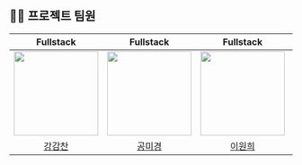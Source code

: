 

## 💁‍♂️ 프로젝트 팀원

|                           Fullstack                           |                           Fullstack                            |                          Fullstack                           |                           Fullstack                            |                          Fullstack                           |
| :----------------------------------------------------------: | :----------------------------------------------------------: | :--------------------------------------------------------: | :----------------------------------------------------------: | :--------------------------------------------------------: |
| <img src="/src/main/webapp/resources/public/dukyong.jpg" width="150"/> | <img src="/src/main/webapp/resources/public/kungmin.jpg" width="150"/> | <img src="/src/main/webapp/resources/public/sujin.jpg" width="150"/> | <img src="/src/main/webapp/resources/public/kungmin.jpg" width="150"/> | <img src="/src/main/webapp/resources/public/sujin.jpg" width="150"/> |
|           [강감찬](https://github.com/HyperQuanx)            |           [공미경](https://github.com/GyeongMin2)            |            [이원희](https://github.com/sxxzxn)             |           [조수진](https://github.com/GyeongMin2)            |            [한덕용](https://github.com/sxxzxn)             |
